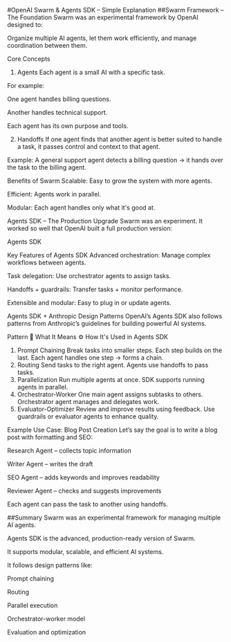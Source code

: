 #OpenAI Swarm & Agents SDK – Simple Explanation
##Swarm Framework – The Foundation
Swarm was an experimental framework by OpenAI designed to:

Organize multiple AI agents, let them work efficiently, and manage coordination between them.

Core Concepts
1. Agents
Each agent is a small AI with a specific task.

For example:

One agent handles billing questions.

Another handles technical support.

Each agent has its own purpose and tools.

2. Handoffs
If one agent finds that another agent is better suited to handle a task, it passes control and context to that agent.

Example:
A general support agent detects a billing question → it hands over the task to the billing agent.

Benefits of Swarm
Scalable: Easy to grow the system with more agents.

Efficient: Agents work in parallel.

Modular: Each agent handles only what it's good at.

Agents SDK – The Production Upgrade
Swarm was an experiment. It worked so well that OpenAI built a full production version:

Agents SDK

Key Features of Agents SDK
Advanced orchestration: Manage complex workflows between agents.

Task delegation: Use orchestrator agents to assign tasks.

Handoffs + guardrails: Transfer tasks + monitor performance.

Extensible and modular: Easy to plug in or update agents.

Agents SDK + Anthropic Design Patterns
OpenAI’s Agents SDK also follows patterns from Anthropic’s guidelines for building powerful AI systems.

Pattern	📖 What It Means	⚙️ How It's Used in Agents SDK
1. Prompt Chaining	Break tasks into smaller steps. Each step builds on the last.	Each agent handles one step → forms a chain.
2. Routing	Send tasks to the right agent.	Agents use handoffs to pass tasks.
3. Parallelization	Run multiple agents at once.	SDK supports running agents in parallel.
4. Orchestrator-Worker	One main agent assigns subtasks to others.	Orchestrator agent manages and delegates work.
5. Evaluator-Optimizer	Review and improve results using feedback.	Use guardrails or evaluator agents to enhance quality.

Example Use Case: Blog Post Creation
Let’s say the goal is to write a blog post with formatting and SEO:

Research Agent – collects topic information

Writer Agent – writes the draft

SEO Agent – adds keywords and improves readability

Reviewer Agent – checks and suggests improvements

Each agent can pass the task to another using handoffs.

##Summary
Swarm was an experimental framework for managing multiple AI agents.

Agents SDK is the advanced, production-ready version of Swarm.

It supports modular, scalable, and efficient AI systems.

It follows design patterns like:

Prompt chaining

Routing

Parallel execution

Orchestrator-worker model

Evaluation and optimization

